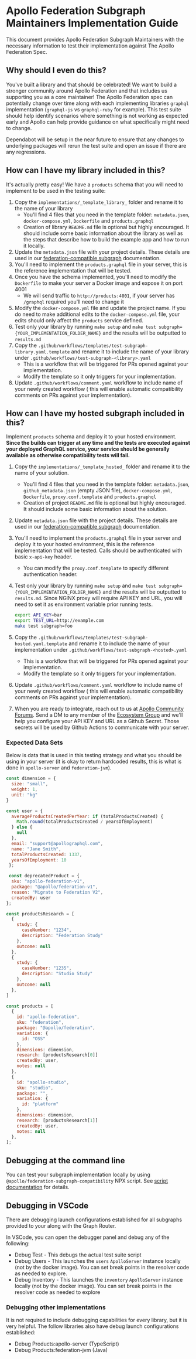# Apollo Federation Subgraph Maintainers Implementation Guide

This document provides Apollo Federation Subgraph Maintainers with the
necessary information to test their implementation against The Apollo Federation Spec.

## Why should I even do this?

You've built a library and that should be celebrated! We want to build a
stronger community around Apollo Federation and that includes us supporting you
as a core maintainer! The Apollo Federation spec can potentially change over
time along with each implementing libraries `graphql` implementation (`graphql-js`
vs `graphql-ruby` for example). This test suite should help identify scenarios
where something is not working as expected early and Apollo can help provide
guidance on what specifically might need to change.

Dependabot will be setup in the near future to ensure that any changes to
underlying packages will rerun the test suite and open an issue if there are
any regressions.

## How can I have my library included in this?

It's actually pretty easy! We have a `products` schema that you will need to
implement to be used in the testing suite:

1. Copy the `implementations/_template_library_` folder and rename it to the
   name of your library
   - You'll find 4 files that you need in the template folder: `metadata.json`,
     `docker-compose.yml`, `Dockerfile` and `products.graphql`
   - Creation of library `README.md` file is optional but highly encouraged. It
     should include some basic information about the library as well as the steps
     that describe how to build the example app and how to run it locally.
1. Update the `metadata.json` file with your project details. These details are
   used in our [federation-compatible subgraph](https://www.apollographql.com/docs/federation/building-supergraphs/supported-subgraphs/)
   documentation.
1. You'll need to implement the `products.graphql` file in your server, this is
   the reference implementation that will be tested.
2. Once you have the schema implemented, you'll need to modify the `Dockerfile`
   to make your server a Docker image and expose it on port 4001
   - We will send traffic to `http://products:4001`, if your server has
     `/graphql` required you'll need to change it
3. Modify the `docker-compose.yml` file and update the project name. If you do
   need to make additional edits to the `docker-compose.yml` file, your edits
   should only affect the `products` service defined.
4. Test only your library by running `make setup` and `make test subgraph={YOUR_IMPLEMENTATION_FOLDER_NAME}`
   and the results will be outputted to `results.md`
5. Copy the `.github/workflows/templates/test-subgraph-library.yaml.template` and rename
   it to include the name of your library under `.github/workflows/test-subgraph-<library>.yaml`
   - This is a workflow that will be triggered for PRs opened against your implementation.
   - Modify the template so it only triggers for your implementation.
6. Update `.github/workflows/comment.yaml` workflow to include name of your newly created workflow (
   this will enable automatic compatibility comments on PRs against your implementation).

## How can I have my hosted subgraph included in this?

Implement `products` schema and deploy it to your hosted environment. **Since the
builds can trigger at any time and the tests are executed against your deployed
GraphQL service, your service should be generally available as otherwise
compatibility tests will fail.**

1. Copy the `implementations/_template_hosted_` folder and rename it to the
   name of your solution.
   - You'll find 4 files that you need in the template folder: `metadata.json`, `github_metadata.json` (empty JSON file),
     `docker-compose.yml`, `Dockerfile`, `proxy.conf.template` and `products.graphql`
   - Creation of project `README.md` file is optional but highly encouraged.
     It should include some basic information about the solution.
2. Update `metadata.json` file with the project details. These details are
   used in our [federation-compatible subgraph](https://www.apollographql.com/docs/federation/building-supergraphs/supported-subgraphs/)
   documentation.
3. You'll need to implement the `products.graphql` file in your server and
   deploy it to your hosted environment, this is the reference implementation
   that will be tested. Calls should be authenticated with basic `x-api-key` header.
   - You can modify the `proxy.conf.template` to specify different authentication header.
4. Test only your library by running `make setup` and `make test subgraph={YOUR_IMPLEMENTATION_FOLDER_NAME}`
   and the results will be outputted to `results.md`. Since NGINX proxy will
   require API KEY and URL, you will need to set it as environment variable prior
   running tests.

   ```bash
   export API_KEY=bar
   export TEST_URL=http://example.com
   make test subgraph=foo
   ```

5. Copy the `.github/workflows/templates/test-subgraph-hosted.yaml.template` and rename
   it to include the name of your implementation under `.github/workflows/test-subgraph-<hosted>.yaml`
   - This is a workflow that will be triggered for PRs opened against your implementation.
   - Modify the template so it only triggers for your implementation.
6. Update `.github/workflows/comment.yaml` workflow to include name of your newly created workflow (
   this will enable automatic compatibility comments on PRs against your implementation).
7. When you are ready to integrate, reach out to us at [Apollo Community Forums](https://community.apollographql.com/).
   Send a DM to any member of the [Ecosystem Group](https://community.apollographql.com/g/Ecosystem)
   and we'll help you configure your API KEY and URL as a Github Secret. Those secrets will be used
   by Github Actions to communicate with your server.

### Expected Data Sets

Below is data that is used in this testing strategy and what you should be using
in your server (it is okay to return hardcoded results, this is what is done in
`apollo-server` and `federation-jvm`).

```javascript
const dimension = {
  size: "small",
  weight: 1,
  unit: "kg"
}

const user = {
  averageProductsCreatedPerYear: if (totalProductsCreated) {
    Math.round(totalProductsCreated / yearsOfEmployment)
  } else {
    null
  },
  email: "support@apollographql.com",
  name: "Jane Smith",
  totalProductsCreated: 1337,
  yearsOfEmployment: 10
 };

 const deprecatedProduct = {
  sku: "apollo-federation-v1",
  package: "@apollo/federation-v1",
  reason: "Migrate to Federation V2",
  createdBy: user
};

const productsResearch = [
  {
    study: {
      caseNumber: "1234",
      description: "Federation Study"
    },
    outcome: null
  },
  {
    study: {
      caseNumber: "1235",
      description: "Studio Study"
    },
    outcome: null
  },
]

const products = [
  {
    id: "apollo-federation",
    sku: "federation",
    package: "@apollo/federation",
    variation: {
      id: "OSS"
    },
    dimensions: dimension,
    research: [productsResearch[0]]
    createdBy: user,
    notes: null
  },
  {
    id: "apollo-studio",
    sku: "studio",
    package: "",
    variation: {
      id: "platform"
    },
    dimensions: dimension,
    research: [productsResearch[1]]
    createdBy: user,
    notes: null
  },
];
```

## Debugging at the command line

You can test your subgraph implementation locally by using `@apollo/federation-subgraph-compatibility` NPX script.
See [script documentation](packages/compatibility/README.md) for details.

## Debugging in VSCode

There are debugging launch configurations established for all subgraphs provided
to your along with the Graph Router.

In VSCode, you can open the debugger panel and debug any of the following:

- Debug Test - This debugs the actual test suite script
- Debug Users - This launches the `users` `ApolloServer` instance locally
  (not by the docker image). You can set break points in the resolver code as
  needed to explore.
- Debug Inventory - This launches the `inventory` `ApolloServer` instance
  locally (not by the docker image). You can set break points in the resolver
  code as needed to explore

### Debugging other implementations

It is not required to include debugging capabilities for every library, but it
is very helpful. The follow libraries also have debug launch configurations
established:

- Debug Products:apollo-server (TypeScript)
- Debug Products:federation-jvm (Java)
